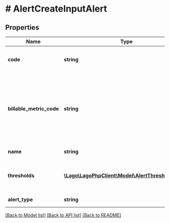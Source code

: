 # # AlertCreateInputAlert

## Properties

Name | Type | Description | Notes
------------ | ------------- | ------------- | -------------
**code** | **string** | Unique code used to identify the alert. |
**billable_metric_code** | **string** | The code of the billable metric associated with the alert. Only for alerts based on a billable metric. | [optional]
**name** | **string** | The name of the alert. | [optional]
**thresholds** | [**\Lago\LagoPhpClient\Model\AlertThresholdInput[]**](AlertThresholdInput.md) | Array of thresholds associated with the alert. | [optional]
**alert_type** | **string** | The type of alert. |

[[Back to Model list]](../../README.md#models) [[Back to API list]](../../README.md#endpoints) [[Back to README]](../../README.md)
